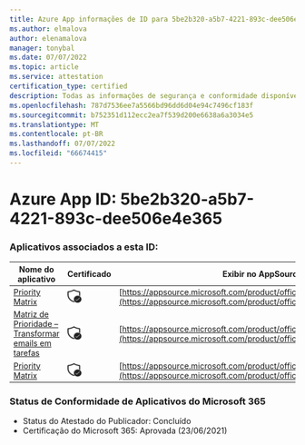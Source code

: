 ```yaml
---
title: Azure App informações de ID para 5be2b320-a5b7-4221-893c-dee506e4e365
ms.author: elmalova
author: elenamalova
manager: tonybal
ms.date: 07/07/2022
ms.topic: article
ms.service: attestation
certification_type: certified
description: Todas as informações de segurança e conformidade disponíveis para 5be2b320-a5b7-4221-893c-dee506e4e365.
ms.openlocfilehash: 787d7536ee7a5566bd96dd6d04e94c7496cf183f
ms.sourcegitcommit: b752351d112ecc2ea7f539d200e6638a6a3034e5
ms.translationtype: MT
ms.contentlocale: pt-BR
ms.lasthandoff: 07/07/2022
ms.locfileid: "66674415"
---
```

# <a name="azure-app-id-5be2b320-a5b7-4221-893c-dee506e4e365"></a>Azure App ID: 5be2b320-a5b7-4221-893c-dee506e4e365


### <a name="apps-associated-with-this-id"></a>Aplicativos associados a esta ID:
| **Nome do aplicativo** | **Certificado** | **Exibir no AppSource** |
|--------------|---------------|-----------------------|
| [Priority Matrix](../forward/WA104382005.md) | <img alt="Certified application badge" src="../media/certified-badge.png" height="25" width="25" /> | [https://appsource.microsoft.com/product/office/WA104382005](https://appsource.microsoft.com/product/office/WA104382005) |
| [Matriz de Prioridade – Transformar emails em tarefas](../forward/WA104381735.md) | <img alt="Certified application badge" src="../media/certified-badge.png" height="25" width="25" /> | [https://appsource.microsoft.com/product/office/WA104381735](https://appsource.microsoft.com/product/office/WA104381735) |
| [Priority Matrix](../forward/appfluenceinc.m_pm_msft.md) | <img alt="Certified application badge" src="../media/certified-badge.png" height="25" width="25" /> | [https://appsource.microsoft.com/product/office/appfluenceinc.m_pm_msft](https://appsource.microsoft.com/product/office/appfluenceinc.m_pm_msft) |

### <a name="microsoft-365-app-compliance-status"></a>Status de Conformidade de Aplicativos do Microsoft 365
- Status do Atestado do Publicador: Concluído
- Certificação do Microsoft 365: Aprovada (23/06/2021)
